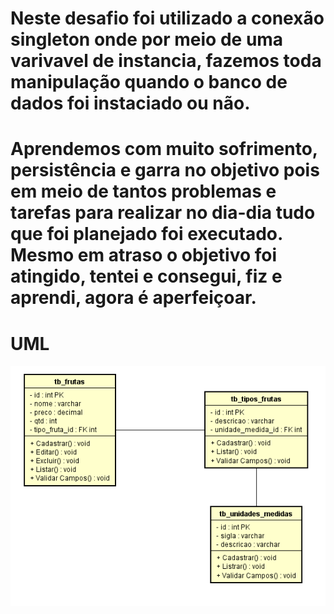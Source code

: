# Neste desafio foi utilizado a conexão singleton onde por meio de uma varivavel de instancia, fazemos toda manipulação quando o banco de dados foi instaciado ou não. 

# Aprendemos com muito sofrimento, persistência e garra no objetivo pois em meio de tantos problemas e tarefas para realizar no dia-dia tudo que foi planejado foi executado. Mesmo em atraso o objetivo foi atingido, tentei e consegui, fiz e aprendi, agora é aperfeiçoar.

# UML 

![Imagem](https://github.com/duuh30/vendedorpoo/blob/master/imgs/Diagrama.png)
